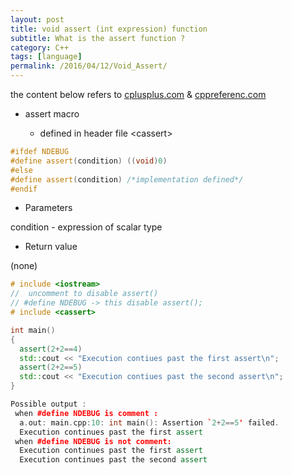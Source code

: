 ```yaml
---
layout: post
title: void assert (int expression) function
subtitle: What is the assert function ?
category: C++
tags: [language]
permalink: /2016/04/12/Void_Assert/
---
```



the content below refers to <a href = "http://www.cplusplus.com/reference/cassert/assert/">cplusplus.com</a> & <a href = "http://en.cppreference.com/w/cpp/error/assert">cppreferenc.com</a>

* assert macro

  - defined in header file \<cassert>
  
```c++
#ifdef NDEBUG
#define assert(condition) ((void)0)
#else
#define assert(condition) /*implementation defined*/
#endif
```

* Parameters

condition - expression of scalar type

* Return value

(none)

```c++
# include <iostream>
//  uncomment to disable assert()
// #define NDEBUG -> this disable assert();
# include <cassert>

int main()
{
  assert(2+2==4)
  std::cout << "Execution contiues past the first assert\n";
  assert(2+2==5)
  std::cout << "Execution contiues past the second assert\n";
}

Possible output :
 when #define NDEBUG is comment :
  a.out: main.cpp:10: int main(): Assertion `2+2==5' failed.
  Execution continues past the first assert
 when #define NDEBUG is not comment: 
  Execution continues past the first assert
  Execution continues past the second assert
```
